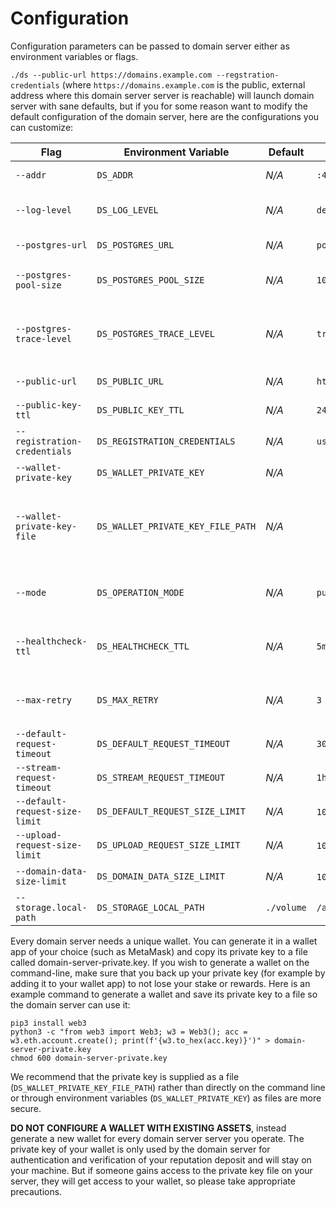 # Configuration

Configuration parameters can be passed to domain server either as environment variables or flags.

`./ds --public-url https://domains.example.com --regstration-credentials` (where `https://domains.example.com` is the public, external address where this domain server server is reachable) will launch domain server with sane defaults, but if you for some reason want to modify the default configuration of the domain server, here are the configurations you can customize:

| Flag                          | Environment Variable            | Default                        | Example                            | Description                                                                                                                                                                                 |
|------------------------------|---------------------------------|--------------------------------|------------------------------------|---------------------------------------------------------------------------------------------------------------------------------------------------------------------------------------------|
| `--addr`                     | `DS_ADDR`                       | _N/A_                          | `:4000`                            | The address to listen to for requests.                                                                                                                                                      |
| `--log-level`                | `DS_LOG_LEVEL`                  | _N/A_                          | `debug`                            | The log level. One of debug, info, warn, error, fatal, panic.                                                                                                                               |
| `--postgres-url`             | `DS_POSTGRES_URL`               | _N/A_                          | `postgres://user:password@host:5432/dbname` | The URL to connect to Postgres.                                                                                                                                                             |
| `--postgres-pool-size`       | `DS_POSTGRES_POOL_SIZE`         | _N/A_                          | `10`                               | The size of the Postgres connection pool.                                                                                                                                                   |
| `--postgres-trace-level`     | `DS_POSTGRES_TRACE_LEVEL`       | _N/A_                          | `trace`                            | Set to trace, debug, or info to log all DB queries. Set to error if you only want to trace errors. [More info](https://github.com/jackc/pgx/blob/master/tracelog/tracelog.go)            |
| `--public-url`               | `DS_PUBLIC_URL`                 | _N/A_                          | `https://example.com`             | The public URL of Domain Server.                                                                                                                                                             |
| `--public-key-ttl`           | `DS_PUBLIC_KEY_TTL`             | _N/A_                          | `24h`                              | The TTL of public key cache of DDS.                                                                                                                                                         |
| `--registration-credentials` | `DS_REGISTRATION_CREDENTIALS`   | _N/A_                          | `user:password`                   | The credentials used for registration to DDS.                                                                                                                                               |
| `--wallet-private-key` | `DS_WALLET_PRIVATE_KEY` | _N/A_ | | The wallet private key (in hex format). |
| `--wallet-private-key-file` | `DS_WALLET_PRIVATE_KEY_FILE_PATH` | _N/A_ | | The file that contains the private key of a server-unique Ethereum-compatible wallet. It overwrites `DS_WALLET_PRIVATE_KEY`. |
| `--mode`                     | `DS_OPERATION_MODE`             | _N/A_                          | `public`                           | Set the operation mode of the domain server. One of public, dedicated.                                                                                                                        |
| `--healthcheck-ttl`          | `DS_HEALTHCHECK_TTL`            | _N/A_                          | `5m`                               | The elapsed time required since the last health check to trigger a new registration.                                                                                                         |
| `--max-retry`                | `DS_MAX_RETRY`                  | _N/A_                          | `3`                                | The maximum number of retries to register to DDS. Set it to -1 if you want to retry forever.                                                                                                 |
| `--default-request-timeout`  | `DS_DEFAULT_REQUEST_TIMEOUT`    | _N/A_                          | `30s`                              | The default request timeout.                                                                                                                                                                 |
| `--stream-request-timeout`   | `DS_STREAM_REQUEST_TIMEOUT`     | _N/A_                          | `1h`                               | The timeout for stream requests.                                                                                                                                                             |
| `--default-request-size-limit` | `DS_DEFAULT_REQUEST_SIZE_LIMIT` | _N/A_                        | `10485760` (10 MB)                | The default request size in bytes.                                                                                                                                                           |
| `--upload-request-size-limit`  | `DS_UPLOAD_REQUEST_SIZE_LIMIT`  | _N/A_                        | `104857600` (100 MB)              | The upload request size limit in bytes.                                                                                                                                                      |
| `--domain-data-size-limit`   | `DS_DOMAIN_DATA_SIZE_LIMIT`     | _N/A_                          | `10485760` (10 MB)                | The domain data size limit in bytes.                                                                                                                                                         |
| `--storage.local-path`       | `DS_STORAGE_LOCAL_PATH`         | `./volume` | `/app/data/domain-data` | Where to save domain data |

Every domain server needs a unique wallet. You can generate it in a wallet app of your choice (such as MetaMask) and copy its private key to a file called domain-server-private.key. If you wish to generate a wallet on the command-line, make sure that you back up your private key (for example by adding it to your wallet app) to not lose your stake or rewards. Here is an example command to generate a wallet and save its private key to a file so the domain server can use it:

```
pip3 install web3
python3 -c "from web3 import Web3; w3 = Web3(); acc = w3.eth.account.create(); print(f'{w3.to_hex(acc.key)}')" > domain-server-private.key
chmod 600 domain-server-private.key
```

We recommend that the private key is supplied as a file (`DS_WALLET_PRIVATE_KEY_FILE_PATH`) rather than directly on the command line or through environment variables (`DS_WALLET_PRIVATE_KEY`) as files are more secure.

**DO NOT CONFIGURE A WALLET WITH EXISTING ASSETS**, instead generate a new wallet for every domain server server you operate. The private key of your wallet is only used by the domain server for authentication and verification of your reputation deposit and will stay on your machine. But if someone gains access to the private key file on your server, they will get access to your wallet, so please take appropriate precautions.
